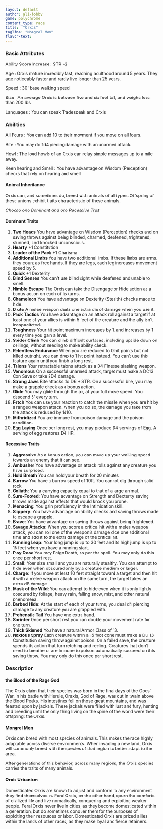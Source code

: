```yaml
---
layout: default
author: ali-bobby
game: polychrome
content_type: race
title:  "Orxis"
tagline: "Mongrel Men"
flavor-text:
---
```


### Basic Attributes

Ability Score Increase
: STR +2

Age
: Orxis mature incredibly fast, reaching adulthood around 5 years. They age noticeably faster and rarely live longer than 25 years.

Speed
: 30' base walking speed

Size
: An average Orxis is between five and six feet tall, and weighs less than 200 lbs

Languages
: You can speak Tradespeak and Orxis


### Abilities

All Fours
: You can add 10 to their movment if you move on all fours.

Bite
: You may do 1d4 piecing damage with an unarmed attack.

Howl
: The loud howls of an Orxis can relay simple messages up to a mile away.

Keen hearing and Smell
: You have advantage on Wisdom (Perception) checks that rely on hearing and smell.

#### Animal Inheritance
Orxis can, and sometimes do, breed with animals of all types. Offspring of these unions exhibit traits characteristic of those animals.

*Choose one Dominant and one Recessive Trait*

#### Dominant Traits

1. **Two Heads** You have advantage on Wisdom (Perception) checks and on saving throws against being blinded, charmed, deafened, frightened, stunned, and knocked unconscious.
2. **Hearty** +1 Constitution
3. **Leader of the Pack** +1 Charisma
4. **Additional Limbs** You have two additional limbs. If these limbs are arms, they count as free hands. If they are legs, each leg increases movement speed by 5.
5. **Quick** +1 Dexterity
6. **Blind Senses** You can’t use blind sight while deafened and unable to smell.
7. **Nimble Escape** The Orxis can take the Disengage or Hide action as a bonus action on each of its turns.
8. **Chameleon** You have advantage on Dexterity (Stealth) checks made to hide.
9. **Brute** A melee weapon deals one extra die of damage when you use it.
10. **Pack Tactics** You have advantage on an attack roll against a target if at least one of your allies is within 5 feet of the creature and the ally isn’t incapacitated.
11. **Toughness** Your hit point maximum increases by 1, and increases by 1 every time you gain a level.
12. **Spider Climb** You can climb difficult surfaces, including upside down on ceilings, without needing to make ability check.
13. **Relentless Endurance** When you are reduced to 0 hit points but not killed outright, you can drop to 1 hit point instead. You can’t use this feature again until you finish a long rest.
14. **Talons** Your retractable talons attack as a D4 Finesse slashing weapon.
15. **Venomous** On a successful unarmed attack, target must make a DC13 Con Save or take 2D4 damage.
16. **Strong Jaws** Bite attacks do D6 + STR. On a successful bite, you may make a grapple check as a bonus action.
17. **Glide** You may glide through the air, at your full move speed. You descend 5' every turn.
18. **Fetch** You can use your reaction to catch the missile when you are hit by a ranged weapon attack. When you do so, the damage you take from the attack is reduced by 1d10.
19. **Mithridized** You are immune from poison damage and the poison condition.
20. **Egg Laying** Once per long rest, you may produce D4 servings of Egg. A serving of egg restores D4 HP.

#### Recessive Traits

1. **Aggressive** As a bonus action, you can move up your walking speed towards an enemy that it can see.
2. **Ambusher** You have advantage on attack rolls against any creature you have surprised.
3. **Hold Breath** You can hold your breath for 30 minutes
4. **Burrow** You have a burrow speed of 10ft. You cannot dig through solid rock
5. **Goliath**: You a carrying capacity equal to that of a large animal.
6. **Sure-Footed**: You have advantage on Strength and Dexterity saving throws made against effects that would knock you prone.
7. **Menacing**: You gain proficiency in the Intimidation skill.
8. **Slippery**: You have advantage on ability checks and saving throws made to escape a grapple.
9. **Brave**: You have advantage on saving throws against being frightened.
10. **Savage Attacks**: When you score a critical hit with a melee weapon attack, you can roll one of the weapon’s damage dice one additional time and add it to the extra damage of the critical hit.
11. **Running Leap**: Your long jump is up to 30 feet and its high jump is up to 15 feet when you have a running start.
12. **Play Dead** You may Feign Death, as per the spell. You may only do this once per short rest.
13. **Small**: Your size small and you are naturally stealthy. You can attempt to hide even when obscured only by a creature medium or larger.
14. **Charge**: If you move at least 10 feet straight toward a target and then hit it with a melee weapon attack on the same turn, the target takes an extra d8 damage.
15. **Mask of the Wild**: You can attempt to hide even when it is only lightly obscured by foliage, heavy rain, falling snow, mist, and other natural phenomena.
16. **Barbed Hide**: At the start of each of your turns, you deal d4 piercing damage to any creature you are grappled with.
17. **Prehensile Tail** You have one extra hand.
18. **Sprinter** Once per short rest you can double your movement rate for one turn.
19. **Thick Skinned** You have a natural Armor Class of 13.
20. **Noxious Spray** Each creature within a 15 foot cone must make a DC 13 Constitution saving throw against poison. On a failed save, the creature spends its action that turn retching and reeling. Creatures that don’t need to breathe or are immune to poison automatically succeed on this saving throw. You may only do this once per short rest.


### Description

#### the Blood of the Rage God
The Orxis claim that their species was born in the final days of the Gods' War. In his battle with Herule, Oraxis, God of Rage, was cut in twain above the Blood Peaks. His intestines fell on those great mountains, and was feasted upon by jackals. These jackals were filled with lust and fury, hunting and breeding until the only thing living on the spine of the world were their offspring: the Orxis.

#### Mongrel Men
Orxis can breed with most species of animals. This makes the race highly adaptable across diverse environments. When invading a new land, Orxis will commonly breed with the species of that region to better adapt to the area.

After generations of this behavior, across many regions, the Orxis species carries the traits of many animals.

#### Orxis Urbanism

Domesticated Orxis are known to adjust and conform to any environment they find themselves in. Feral Orxis, on the other hand, spurn the comforts of civilized life and live nomadically, conquering and exploiting weaker people. Feral Orxis never live in cities, as they become domesticated within a generation, but do sometimes conquer them for the purposes of exploiting their resources or labor. Domesticated Orxis are prized allies within the lands of other races, as they make loyal and fierce retainers.
